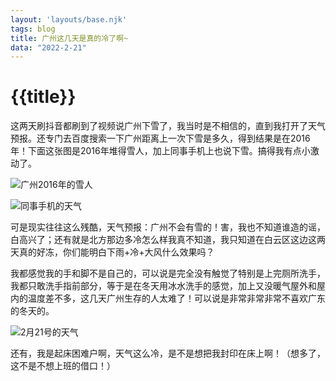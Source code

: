 ```yaml
---
layout: 'layouts/base.njk'
tags: blog
title: 广州这几天是真的冷了啊~
data: "2022-2-21"
---
```


# {{title}}

这两天刷抖音都刷到了视频说广州下雪了，我当时是不相信的，直到我打开了天气预报。还专门去百度搜索一下广州距离上一次下雪是多久，得到结果是在2016年！下面这张图是2016年堆得雪人，加上同事手机上也说下雪。搞得我有点小激动了。

![广州2016年的雪人](https://s6.jpg.cm/2022/02/21/Lf6Wxk.jpg)

![同事手机的天气](https://s6.jpg.cm/2022/02/21/Lf6qwi.jpg)

可是现实往往这么残酷，天气预报：广州不会有雪的！害，我也不知道谁造的谣，白高兴了；还有就是北方那边多冷怎么样我真不知道，我只知道在白云区这边这两天真的好冻，你们能明白下雨+冷+大风什么效果吗？

我都感觉我的手和脚不是自己的，可以说是完全没有触觉了特别是上完厕所洗手，我都只敢洗手指前部分，等于是在冬天用冰水洗手的感觉，加上又没暖气屋外和屋内的温度差不多，这几天广州生存的人太难了！可以说是非常非常非常不喜欢广东的冬天的。

![2月21号的天气](https://s6.jpg.cm/2022/02/21/Lf6PIw.png)

还有，我是起床困难户啊，天气这么冷，是不是想把我封印在床上啊！（想多了，这不是不想上班的借口！）